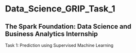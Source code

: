 # Data_Science_GRIP_Task_1
## The Spark Foundation: Data Science and Business Analytics Internship
Task 1: Prediction using Supervised Machine Learning
